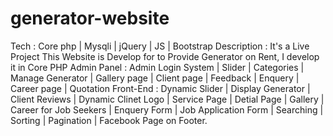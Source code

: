 # generator-website
 
Tech : Core php | Mysqli | jQuery  | JS | Bootstrap
Description : It's a Live Project This Website is Develop for to Provide Generator on Rent, I develop it in Core PHP
Admin Panel : Admin Login System | Slider | Categories | Manage Generator  |  Gallery page | Client page | Feedback | Enquery | Career page | Quotation 
Front-End : Dynamic Slider | Display Generator | Client Reviews | Dynamic Clinet Logo | Service Page | Detial Page | Gallery | Career for Job Seekers | Enquery Form | Job Application Form | Searching | Sorting | Pagination | Facebook Page on Footer. 
